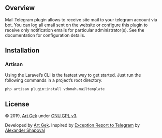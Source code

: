 ## Overview
Mail Telegram plugin allows to receive site mail to your telegram account via bot. You can log all email sent on the website or configure this plugin to receive only notification emails for particular administrator(s). See the documentation for configuration details.

## Installation

### Artisan

Using the Laravel’s CLI is the fastest way to get started. Just run the following commands in a project’s root directory:

```bash
php artisan plugin:install vdomah.mailtemplate
```

## License

© 2019, [Art Gek](https://github.com/vdomah) under [GNU GPL v3](https://opensource.org/licenses/GPL-3.0).

Developed by [Art Gek](https://github.com/vdomah).
Inspired by [Exception Report to Telegram](https://octobercms.com/plugin/popcornphp-exceptionreport) by [Alexander Shapoval](https://octobercms.com/author/PopcornPHP)
```